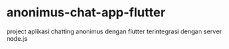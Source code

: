 # anonimus-chat-app-flutter
project aplikasi chatting anonimus dengan flutter terintegrasi dengan server node.js
